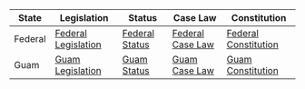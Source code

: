 | State | Legislation | Status | Case Law | Constitution |
|-------|-------------|--------|----------|--------------|
| Federal | [Federal Legislation](https://uscode.house.gov) | [Federal Status](https://www.govinfo.gov/app/collection/USC) | [Federal Case Law](https://www.supremecourt.gov) | [Federal Constitution](https://www.archives.gov/founding-docs/constitution) |
| Guam | [Guam Legislation](http://www.guamcourts.org/CompilerofLaws/GCA/) | [Guam Status](https://guam.justia.com) | [Guam Case Law](http://www.guamcourts.org/SupremeCourt/reported.html) | [Guam Constitution](http://www.guamcourts.org/CompilerofLaws/ORGANICACT.pdf) |